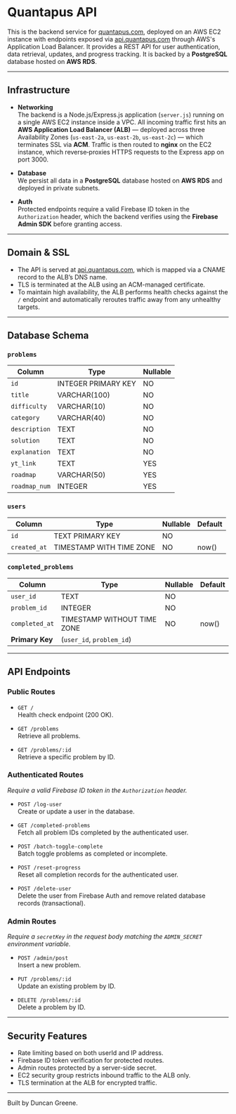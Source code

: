 # Quantapus API

This is the backend service for [quantapus.com](https://quantapus.com), deployed on an AWS EC2 instance with endpoints exposed via [api.quantapus.com](https://api.quantapus.com) through AWS's Application Load Balancer. It provides a REST API for user authentication, data retrieval, updates, and progress tracking. It is backed by a **PostgreSQL** database hosted on **AWS RDS**.

---

## Infrastructure

- **Networking**  
    The backend is a Node.js/Express.js application (`server.js`) running on a single AWS EC2 instance inside a VPC. All incoming traffic first hits an **AWS Application Load Balancer (ALB)** — deployed across three Availability Zones (`us-east-2a`, `us-east-2b`, `us-east-2c`) — which terminates SSL via **ACM**. Traffic is then routed to **nginx** on the EC2 instance, which reverse‑proxies HTTPS requests to the Express app on port 3000.


- **Database**  
  We persist all data in a **PostgreSQL** database hosted on **AWS RDS** and deployed in private subnets.

- **Auth**  
  Protected endpoints require a valid Firebase ID token in the `Authorization` header, which the backend verifies using the **Firebase Admin SDK** before granting access.

---

## Domain & SSL
- The API is served at [api.quantapus.com](https://api.quantapus.com), which is mapped via a CNAME record to the ALB’s DNS name.
- TLS is terminated at the ALB using an ACM-managed certificate.
- To maintain high availability, the ALB performs health checks against the `/` endpoint and automatically reroutes traffic away from any unhealthy targets.

---

## Database Schema

### `problems`
| Column       | Type               | Nullable |
|--------------|--------------------|----------|
| `id`         | INTEGER PRIMARY KEY| NO       |         
| `title`      | VARCHAR(100)       | NO       |         
| `difficulty` | VARCHAR(10)        | NO       |         
| `category`   | VARCHAR(40)        | NO       |         
| `description`| TEXT               | NO       |         
| `solution`   | TEXT               | NO       |         
| `explanation`| TEXT               | NO       |         
| `yt_link`    | TEXT               | YES      | 
| `roadmap`    | VARCHAR(50)        | YES      |       
| `roadmap_num`| INTEGER            | YES      | 

### `users`
| Column       | Type                         | Nullable | Default |
|--------------|------------------------------|----------|---------|
| `id`         | TEXT PRIMARY KEY             | NO       |         |
| `created_at` | TIMESTAMP WITH TIME ZONE     | NO       | now()   |

### `completed_problems`
| Column        | Type                       | Nullable | Default |
|---------------|----------------------------|----------|---------|
| `user_id`     | TEXT                       | NO       |         |
| `problem_id`  | INTEGER                    | NO       |         |
| `completed_at`| TIMESTAMP WITHOUT TIME ZONE| NO       | now()   |
| **Primary Key** | (`user_id`, `problem_id`) |          |         |


---

## API Endpoints

### Public Routes
- `GET /`  
  Health check endpoint (200 OK).

- `GET /problems`  
  Retrieve all problems.

- `GET /problems/:id`  
  Retrieve a specific problem by ID.

### Authenticated Routes
*Require a valid Firebase ID token in the `Authorization` header.*

- `POST /log-user`  
  Create or update a user in the database.

- `GET /completed-problems`  
  Fetch all problem IDs completed by the authenticated user.

- `POST /batch-toggle-complete`  
  Batch toggle problems as completed or incomplete.

- `POST /reset-progress`  
  Reset all completion records for the authenticated user.

- `POST /delete-user`  
  Delete the user from Firebase Auth and remove related database records (transactional).

### Admin Routes
*Require a `secretKey` in the request body matching the `ADMIN_SECRET` environment variable.*

- `POST /admin/post`  
  Insert a new problem.

- `PUT /problems/:id`  
  Update an existing problem by ID.

- `DELETE /problems/:id`  
  Delete a problem by ID.

---

## Security Features

- Rate limiting based on both userId and IP address.  
- Firebase ID token verification for protected routes.  
- Admin routes protected by a server-side secret.  
- EC2 security group restricts inbound traffic to the ALB only.  
- TLS termination at the ALB for encrypted traffic.

---

Built by Duncan Greene.
